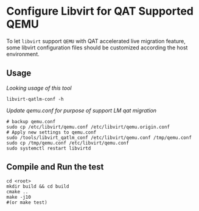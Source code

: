 # Configure Libvirt for QAT Supported QEMU

To let `libvirt` support `QEMU` with QAT accelerated live migration feature,
some libvirt configuration files should be customized according the host
environment.

## Usage

*Looking usage of this tool*

```shell
libvirt-qatlm-conf -h
```

*Update qemu.conf for purpose of support LM qat migration*

```shell
# backup qemu.conf
sudo cp /etc/libvirt/qemu.conf /etc/libvirt/qemu.origin.conf
# Apply new settings to qemu.conf
sudo /tools/libvirt_qatlm_conf /etc/libvirt/qemu.conf /tmp/qemu.conf
sudo cp /tmp/qemu.conf /etc/libvirt/qemu.conf
sudo systemctl restart libvirtd
```

## Compile and Run the test

```shell
cd <root>
mkdir build && cd build
cmake ..
make -j10
#(or make test)
```
